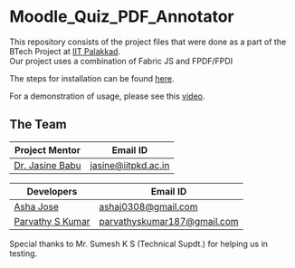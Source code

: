 # Moodle_Quiz_PDF_Annotator  
This repository consists of the project files that were done as a part of the BTech Project at [IIT Palakkad](https://www.iitpkd.ac.in/).  
Our project uses a combination of Fabric JS and FPDF/FPDI  

The steps for installation can be found [here](https://github.com/Parvathy-S-Kumar/Moodle_Quiz_PDF_Annotator/blob/main/installation.md).

For a demonstration of usage, please see this [video](https://github.com/Parvathy-S-Kumar/Moodle_Quiz_PDF_Annotator/tree/main/Demo).
## The Team
| Project Mentor     |  Email ID              |
|--------------------|------------------------|
| [Dr. Jasine Babu](https://www.iitpkd.ac.in/people/jasine)    | jasine@iitpkd.ac.in    |


| Developers         |  Email ID                   |
|--------------------|-----------------------------|
|   [Asha Jose](https://www.linkedin.com/in/asha-jose-5b8031218/)        | ashaj0308@gmail.com         |
|   [Parvathy S Kumar](https://www.linkedin.com/in/parvathy-s-kumar-288aa01b2/) | parvathyskumar187@gmail.com |

Special thanks to Mr. Sumesh K S (Technical Supdt.) for helping us in testing.

